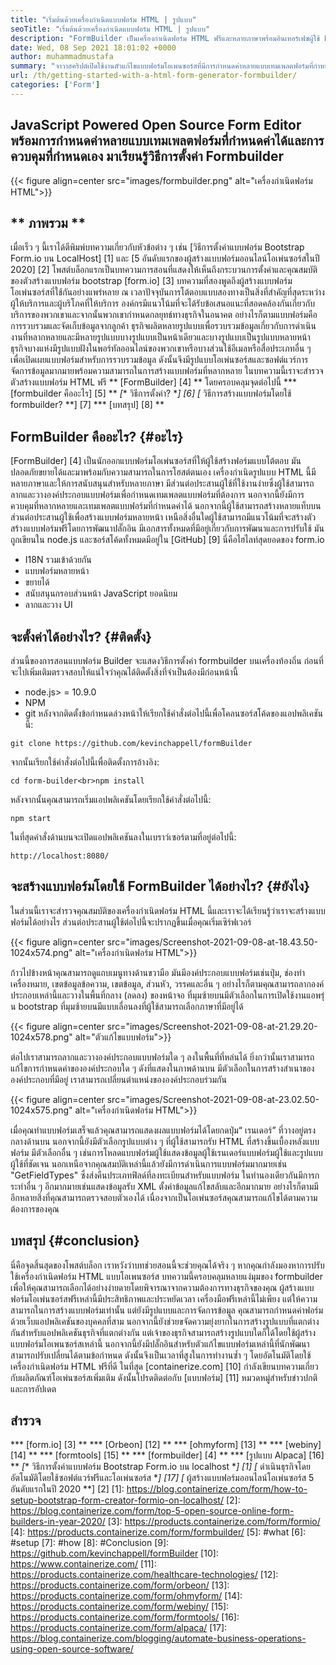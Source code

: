 ```yaml
---
title: "เริ่มต้นด้วยเครื่องกำเนิดแบบฟอร์ม HTML | รูปแบบ" 
seoTitle: "เริ่มต้นด้วยเครื่องกำเนิดแบบฟอร์ม HTML | รูปแบบ" 
description: "FormBuilder เป็นเครื่องกำเนิดฟอร์ม HTML ฟรีและหลายภาษาพร้อมอินเทอร์เฟซผู้ใช้ Drag & Drop ทำตามบทช่วยสอนนี้เพื่อเรียนรู้วิธีการตั้งค่าบน LocalHost" 
date: Wed, 08 Sep 2021 18:01:02 +0000
author: muhammadmustafa
summary: "จาวาสคริปต์เปิดใช้งานตัวแก้ไขแบบฟอร์มโอเพนซอร์สที่มีการกำหนดค่าหลายแบบเทมเพลตฟอร์มที่กำหนดค่าได้และการควบคุมที่กำหนดเอง มาเรียนรู้วิธีการตั้งค่า FormBuilder กันเถอะ" 
url: /th/getting-started-with-a-html-form-generator-formbuilder/
categories: ['Form']
---
```


## JavaScript Powered Open Source Form Editor พร้อมการกำหนดค่าหลายแบบเทมเพลตฟอร์มที่กำหนดค่าได้และการควบคุมที่กำหนดเอง มาเรียนรู้วิธีการตั้งค่า Formbuilder

{{< figure align=center src="images/formbuilder.png" alt="เครื่องกำเนิดฟอร์ม HTML">}}


## ** ภาพรวม **
เมื่อเร็ว ๆ นี้เราได้ตีพิมพ์บทความเกี่ยวกับหัวข้อต่าง ๆ เช่น [วิธีการตั้งค่าแบบฟอร์ม Bootstrap Form.io บน LocalHost] [1] และ [5 อันดับแรกของผู้สร้างแบบฟอร์มออนไลน์โอเพ่นซอร์สในปี 2020] [2] โพสต์บล็อกแรกเป็นบทความการสอนที่แสดงให้เห็นถึงกระบวนการตั้งค่าและคุณสมบัติของตัวสร้างแบบฟอร์ม bootstrap [form.io] [3] บทความที่สองพูดถึงผู้สร้างแบบฟอร์มโอเพ่นซอร์สที่ใช้กันอย่างแพร่หลาย ณ เวลาปัจจุบันการโต้ตอบแบบสองทางเป็นสิ่งที่สำคัญที่สุดระหว่างผู้ให้บริการและผู้บริโภคที่ให้บริการ องค์กรมีแนวโน้มที่จะได้รับข้อเสนอแนะที่สอดคล้องกันเกี่ยวกับบริการของพวกเขาและจากนั้นพวกเขากำหนดกลยุทธ์ทางธุรกิจในอนาคต อย่างไรก็ตามแบบฟอร์มคือการรวบรวมและจัดเก็บข้อมูลจากลูกค้า ธุรกิจผลิตหลายรูปแบบเพื่อรวบรวมข้อมูลเกี่ยวกับการดำเนินงานที่หลากหลายและมีหลายรูปแบบบางรูปแบบเป็นหน้าเดียวและบางรูปแบบเป็นรูปแบบหลายหน้า ธุรกิจบางแห่งมีรูปแบบฝังในพอร์ทัลออนไลน์ของพวกเขาหรือบางส่วนใช้อีเมลหรือสื่อประเภทอื่น ๆ เพื่อเปิดเผยแบบฟอร์มสำหรับการรวบรวมข้อมูล
ดังนั้นจึงมีรูปแบบโอเพ่นซอร์สและซอฟต์แวร์การจัดการข้อมูลมากมายพร้อมความสามารถในการสร้างแบบฟอร์มที่หลากหลาย ในบทความนี้เราจะสำรวจตัวสร้างแบบฟอร์ม HTML ฟรี ** [FormBuilder] [4] ** โดยครอบคลุมจุดต่อไปนี้
  *** [formbuilder คืออะไร] [5] **
  *[** วิธีการตั้งค่า? **] [6]
  *[** วิธีการสร้างแบบฟอร์มโดยใช้ formbuilder? **] [7]
  *** [บทสรุป] [8] **

## FormBuilder คืออะไร? {#อะไร}
[FormBuilder] [4] เป็นนักออกแบบฟอร์มโอเพ่นซอร์สที่ให้ผู้ใช้สร้างฟอร์มแบบโต้ตอบ มันปลอดภัยขยายได้และมาพร้อมกับความสามารถในการโฮสต์ตนเอง เครื่องกำเนิดรูปแบบ HTML นี้มีหลายภาษาและให้การสนับสนุนสำหรับหลายภาษา มีส่วนต่อประสานผู้ใช้ที่ใช้งานง่ายซึ่งผู้ใช้สามารถลากและวางองค์ประกอบแบบฟอร์มเพื่อกำหนดเทมเพลตแบบฟอร์มที่ต้องการ นอกจากนี้ยังมีการควบคุมที่หลากหลายและเทมเพลตแบบฟอร์มที่กำหนดค่าได้ นอกจากนี้ผู้ใช้สามารถสร้างหลายแท็บบนส่วนต่อประสานผู้ใช้เพื่อสร้างแบบฟอร์มหลายหน้า เหนือสิ่งอื่นใดผู้ใช้สามารถมีแนวโน้มที่จะสร้างตัวสร้างแบบฟอร์มฟรีโดยการพัฒนาปลั๊กอิน มีเอกสารทั้งหมดที่มีอยู่เกี่ยวกับการพัฒนาและการปรับใช้ มันถูกเขียนใน node.js และซอร์สโค้ดทั้งหมดมีอยู่ใน [GitHub] [9]
นี่คือไฮไลท์สุดยอดของ form.io
  * I18N รวมเข้าด้วยกัน
  * แบบฟอร์มหลายหน้า
  * ขยายได้
  * สนับสนุนกรอบส่วนหน้า JavaScript ยอดนิยม
  * ลากและวาง UI

## จะตั้งค่าได้อย่างไร? {#ติดตั้ง}
ส่วนนี้ของการสอนแบบฟอร์ม Builder จะแสดงวิธีการตั้งค่า formbuilder บนเครื่องท้องถิ่น
ก่อนที่จะไปเพิ่มเติมตรวจสอบให้แน่ใจว่าคุณได้ติดตั้งสิ่งที่จำเป็นต้องมีก่อนหน้านี้
  * node.js> = 10.9.0
  * NPM
  * git
หลังจากติดตั้งข้อกำหนดล่วงหน้าให้เรียกใช้คำสั่งต่อไปนี้เพื่อโคลนซอร์สโค้ดของแอปพลิเคชันนี้:
```
git clone https://github.com/kevinchappell/formBuilder
```
จากนั้นเรียกใช้คำสั่งต่อไปนี้เพื่อติดตั้งการอ้างอิง:
```
cd form-builder<br>npm install 
```
หลังจากนั้นคุณสามารถเริ่มแอปพลิเคชันโดยเรียกใช้คำสั่งต่อไปนี้:
```
npm start
```
ในที่สุดคำสั่งด้านบนจะเปิดแอปพลิเคชันลงในเบราว์เซอร์ตามที่อยู่ต่อไปนี้:
```
http://localhost:8080/
```

## จะสร้างแบบฟอร์มโดยใช้ FormBuilder ได้อย่างไร? {#ยังไง}
ในส่วนนี้เราจะสำรวจคุณสมบัติของเครื่องกำเนิดฟอร์ม HTML นี้และเราจะได้เรียนรู้ว่าเราจะสร้างแบบฟอร์มได้อย่างไร
ส่วนต่อประสานผู้ใช้ต่อไปนี้จะปรากฏขึ้นเมื่อคุณเริ่มเซิร์ฟเวอร์

{{< figure align=center src="images/Screenshot-2021-09-08-at-18.43.50-1024x574.png" alt="เครื่องกำเนิดฟอร์ม HTML">}}

ก้าวไปข้างหน้าคุณสามารถดูแถบเมนูทางด้านขวามือ มันมีองค์ประกอบแบบฟอร์มเช่นปุ่ม, ช่องทำเครื่องหมาย, เขตข้อมูลข้อความ, เขตข้อมูล, ส่วนหัว, วรรคและอื่น ๆ อย่างไรก็ตามคุณสามารถลากองค์ประกอบเหล่านี้และวางในพื้นที่กลาง (ลดลง) ของหน้าจอ ที่มุมซ้ายบนมีตัวเลือกในการเปิดใช้งานแอพรุ่น bootstrap ที่มุมซ้ายบนมีแบบเลื่อนลงที่ผู้ใช้สามารถเลือกภาษาที่มีอยู่ได้

{{< figure align=center src="images/Screenshot-2021-09-08-at-21.29.20-1024x578.png" alt="ตัวแก้ไขแบบฟอร์ม">}}

ต่อไปเราสามารถลากและวางองค์ประกอบแบบฟอร์มใด ๆ ลงในพื้นที่ที่หล่นได้ ยิ่งกว่านั้นเราสามารถแก้ไขการกำหนดค่าขององค์ประกอบใด ๆ ดังที่แสดงในภาพด้านบน มีตัวเลือกในการสร้างสำเนาขององค์ประกอบที่มีอยู่ เราสามารถเปลี่ยนตำแหน่งขององค์ประกอบร่วมกัน

{{< figure align=center src="images/Screenshot-2021-09-08-at-23.02.50-1024x575.png" alt="เครื่องกำเนิดฟอร์ม HTML">}}

เมื่อคุณทำแบบฟอร์มเสร็จแล้วคุณสามารถแสดงผลแบบฟอร์มได้โดยกดปุ่ม“ เรนเดอร์” ที่วางอยู่ตรงกลางด้านบน นอกจากนี้ยังมีตัวเลือกรูปแบบต่าง ๆ ที่ผู้ใช้สามารถรับ HTML ที่สร้างขึ้นเบื้องหลังแบบฟอร์ม มีตัวเลือกอื่น ๆ เช่นการโหลดแบบฟอร์มผู้ใช้แสดงข้อมูลผู้ใช้เรนเดอร์แบบฟอร์มผู้ใช้และรูปแบบผู้ใช้ที่ชัดเจน นอกเหนือจากคุณสมบัติเหล่านี้แล้วยังมีการดำเนินการแบบฟอร์มมากมายเช่น "GetFieldTypes" ซึ่งส่งคืนประเภทฟิลด์ที่ลงทะเบียนสำหรับแบบฟอร์ม ในทำนองเดียวกันมีการกระทำอื่น ๆ อีกมากมายเช่นแสดงข้อมูลรับ XML ตั้งค่าข้อมูลแก้ไขสลับและอีกมากมาย อย่างไรก็ตามมีอีกหลายสิ่งที่คุณสามารถตรวจสอบตัวเองได้ เนื่องจากเป็นโอเพ่นซอร์สคุณสามารถแก้ไขได้ตามความต้องการของคุณ

## บทสรุป {#conclusion}
นี่คือจุดสิ้นสุดของโพสต์บล็อก เราหวังว่าบทช่วยสอนนี้จะช่วยคุณได้จริง ๆ หากคุณกำลังมองหาการปรับใช้เครื่องกำเนิดฟอร์ม HTML แบบโอเพนซอร์ส บทความนี้ครอบคลุมหลายแง่มุมของ formbuilder เพื่อให้คุณสามารถเลือกได้อย่างง่ายดายโดยพิจารณาจากความต้องการทางธุรกิจของคุณ ผู้สร้างแบบฟอร์มโอเพ่นซอร์สฟรีเหล่านี้มีประสิทธิภาพและประหยัดเวลา เครื่องมือฟรีเหล่านี้ไม่เพียง แต่ให้ความสามารถในการสร้างแบบฟอร์มเท่านั้น แต่ยังมีรูปแบบและการจัดการข้อมูล คุณสามารถกำหนดค่าฟอร์มด้วยเว็บแอปพลิเคชันของบุคคลที่สาม นอกจากนี้ยังช่วยขจัดความยุ่งยากในการสร้างรูปแบบที่แตกต่างกันสำหรับแอปพลิเคชันธุรกิจที่แตกต่างกัน แต่เจ้าของธุรกิจสามารถสร้างรูปแบบใดก็ได้โดยใช้ผู้สร้างแบบฟอร์มโอเพนซอร์สเหล่านี้ นอกจากนี้ยังมีปลั๊กอินสำหรับตัวแก้ไขแบบฟอร์มเหล่านี้ที่นักพัฒนาสามารถปรับเปลี่ยนได้ตามข้อกำหนด ดังนั้นจึงเป็นเวลาที่สูงในการทำงานซ้ำ ๆ โดยอัตโนมัติโดยใช้เครื่องกำเนิดฟอร์ม HTML ฟรีที่ดี
ในที่สุด [containerize.com] [10] กำลังเขียนบทความเกี่ยวกับผลิตภัณฑ์โอเพ่นซอร์สเพิ่มเติม ดังนั้นโปรดติดต่อกับ [แบบฟอร์ม] [11] หมวดหมู่สำหรับข่าวปกติและการอัปเดต

## สำรวจ
  *** [form.io] [3] **
  *** [Orbeon] [12] **
  *** [ohmyform] [13] **
  *** [webiny] [14] **
  *** [formtools] [15] **
  *** [formbuilder] [4] **
  *** [รูปแบบ Alpaca] [16] **
  *[** วิธีการตั้งค่าแบบฟอร์ม Bootstrap Form.io บน localhost **] [1]
  *[** ดำเนินธุรกิจโดยอัตโนมัติโดยใช้ซอฟต์แวร์ฟรีและโอเพ่นซอร์ส **] [17]
  *[** ผู้สร้างแบบฟอร์มออนไลน์โอเพ่นซอร์ส 5 อันดับแรกในปี 2020 **] [2]
[1]: https://blog.containerize.com/form/how-to-setup-bootstrap-form-creator-formio-on-localhost/
[2]: https://blog.containerize.com/form/top-5-open-source-online-form-builders-in-year-2020/
[3]: https://products.containerize.com/form/formio/
[4]: https://products.containerize.com/form/formbuilder/
[5]: #what
[6]: #setup
[7]: #how
[8]: #Conclusion
[9]: https://github.com/kevinchappell/formBuilder
[10]: https://www.containerize.com/
[11]: https://products.containerize.com/healthcare-technologies/
[12]: https://products.containerize.com/form/orbeon/
[13]: https://products.containerize.com/form/ohmyform/
[14]: https://products.containerize.com/form/webiny/
[15]: https://products.containerize.com/form/formtools/
[16]: https://products.containerize.com/form/alpaca/
[17]: https://blog.containerize.com/blogging/automate-business-operations-using-open-source-software/
